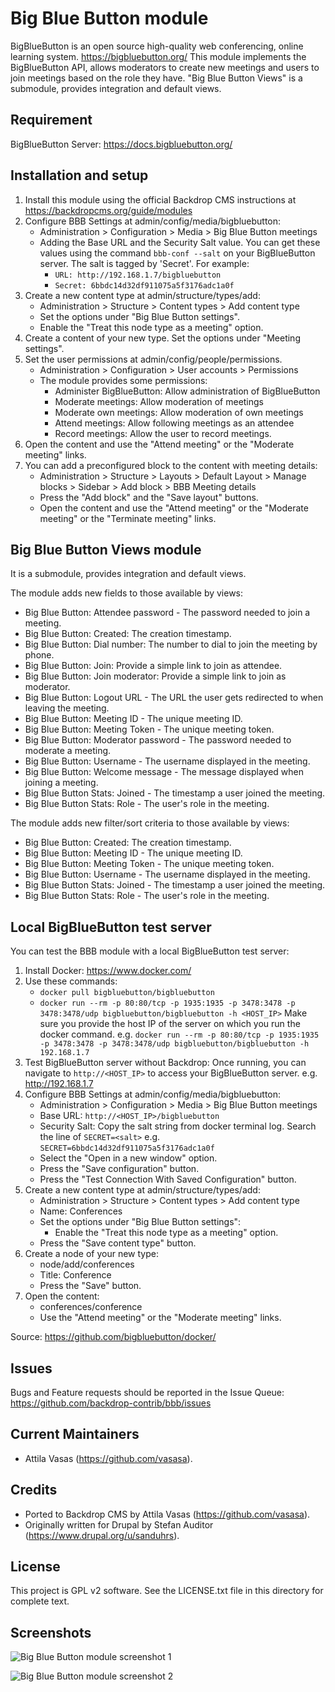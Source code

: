 Big Blue Button module
======================

BigBlueButton is an open source high-quality web conferencing, online learning
system. https://bigbluebutton.org/ This module implements the BigBlueButton
API, allows moderators to create new meetings and users to join meetings based
on the role they have.
"Big Blue Button Views" is a submodule, provides integration and default views.



Requirement
-----------
BigBlueButton Server: https://docs.bigbluebutton.org/



Installation and setup
----------------------

1. Install this module using the official Backdrop CMS instructions at
   https://backdropcms.org/guide/modules
2. Configure BBB Settings at admin/config/media/bigbluebutton:
   - Administration > Configuration > Media > Big Blue Button meetings
   - Adding the Base URL and the Security Salt value. You can get these values
     using the command `bbb-conf --salt` on your BigBlueButton server.
     The salt is tagged by 'Secret'. For example:
     - `URL: http://192.168.1.7/bigbluebutton`
     - `Secret: 6bbdc14d32df911075a5f3176adc1a0f`
3. Create a new content type at admin/structure/types/add:
   - Administration > Structure > Content types > Add content type
   - Set the options under "Big Blue Button settings".
   - Enable the "Treat this node type as a meeting" option.
4. Create a content of your new type. Set the options under "Meeting settings".
5. Set the user permissions at admin/config/people/permissions.
   - Administration > Configuration > User accounts > Permissions
   - The module provides some permissions:
       - Administer BigBlueButton: Allow administration of BigBlueButton
       - Moderate meetings: Allow moderation of meetings
       - Moderate own meetings: Allow moderation of own meetings
       - Attend meetings: Allow following meetings as an attendee
       - Record meetings: Allow the user to record meetings.
6. Open the content and use the "Attend meeting" or the "Moderate meeting" links.
7. You can add a preconfigured block to the content with meeting details:
   - Administration > Structure > Layouts > Default Layout > Manage blocks > 
     Sidebar > Add block > BBB Meeting details
   - Press the "Add block" and the "Save layout" buttons.
   - Open the content and use the "Attend meeting" or the "Moderate meeting"
     or the "Terminate meeting" links.



Big Blue Button Views module
----------------------------

It is a submodule, provides integration and default views.

The module adds new fields to those available by views:
- Big Blue Button: Attendee password - The password needed to join a meeting.
- Big Blue Button: Created: The creation timestamp.
- Big Blue Button: Dial number: The number to dial to join the meeting by phone.
- Big Blue Button: Join: Provide a simple link to join as attendee.
- Big Blue Button: Join moderator: Provide a simple link to join as moderator.
- Big Blue Button: Logout URL - The URL the user gets redirected to when leaving the meeting.
- Big Blue Button: Meeting ID - The unique meeting ID.
- Big Blue Button: Meeting Token - The unique meeting token.
- Big Blue Button: Moderator password - The password needed to moderate a meeting.
- Big Blue Button: Username - The username displayed in the meeting.
- Big Blue Button: Welcome message - The message displayed when joining a meeting.
- Big Blue Button Stats: Joined - The timestamp a user joined the meeting.
- Big Blue Button Stats: Role - The user's role in the meeting.

The module adds new filter/sort criteria to those available by views:
- Big Blue Button: Created: The creation timestamp.
- Big Blue Button: Meeting ID - The unique meeting ID.
- Big Blue Button: Meeting Token - The unique meeting token.
- Big Blue Button: Username - The username displayed in the meeting.
- Big Blue Button Stats: Joined - The timestamp a user joined the meeting.
- Big Blue Button Stats: Role - The user's role in the meeting.



Local BigBlueButton test server
-------------------------------

You can test the BBB module with a local BigBlueButton test server:
1. Install Docker: https://www.docker.com/
2. Use these commands:
   - `docker pull bigbluebutton/bigbluebutton`
   - `docker run --rm -p 80:80/tcp -p 1935:1935 -p 3478:3478 -p 3478:3478/udp bigbluebutton/bigbluebutton -h <HOST_IP>`
     Make sure you provide the host IP of the server on which you run the docker command.
     e.g. `docker run --rm -p 80:80/tcp -p 1935:1935 -p 3478:3478 -p 3478:3478/udp bigbluebutton/bigbluebutton -h 192.168.1.7`
3. Test BigBlueButton server without Backdrop: Once running, you can navigate to
   `http://<HOST_IP>` to access your BigBlueButton server. e.g. http://192.168.1.7
4. Configure BBB Settings at admin/config/media/bigbluebutton:
   - Administration > Configuration > Media > Big Blue Button meetings
   - Base URL: `http://<HOST_IP>/bigbluebutton`
   - Security Salt: Copy the salt string from docker terminal log. Search the
     line of `SECRET=<salt>`
     e.g. `SECRET=6bbdc14d32df911075a5f3176adc1a0f`
   - Select the "Open in a new window" option.
   - Press the "Save configuration" button.
   - Press the "Test Connection With Saved Configuration" button.
5. Create a new content type at admin/structure/types/add:
   - Administration > Structure > Content types > Add content type
   - Name: Conferences
   - Set the options under "Big Blue Button settings":
     - Enable the "Treat this node type as a meeting" option.
   - Press the "Save content type" button.
6. Create a node of your new type:
   - node/add/conferences
   - Title: Conference
   - Press the "Save" button.
7. Open the content:
   - conferences/conference
   - Use the "Attend meeting" or the "Moderate meeting" links.

Source: https://github.com/bigbluebutton/docker/



Issues
------

Bugs and Feature requests should be reported in the Issue Queue:
https://github.com/backdrop-contrib/bbb/issues



Current Maintainers
-------------------

- Attila Vasas (https://github.com/vasasa).



Credits
-------

- Ported to Backdrop CMS by Attila Vasas (https://github.com/vasasa).
- Originally written for Drupal by Stefan Auditor (https://www.drupal.org/u/sanduhrs).



License
-------

This project is GPL v2 software. See the LICENSE.txt file in this directory for
complete text.



Screenshots
-----------

![Big Blue Button module screenshot 1](https://github.com/backdrop-contrib/bbb/blob/1.x-1.x/images/screenshot1.png)

![Big Blue Button module screenshot 2](https://github.com/backdrop-contrib/bbb/blob/1.x-1.x/images/screenshot2.png)
